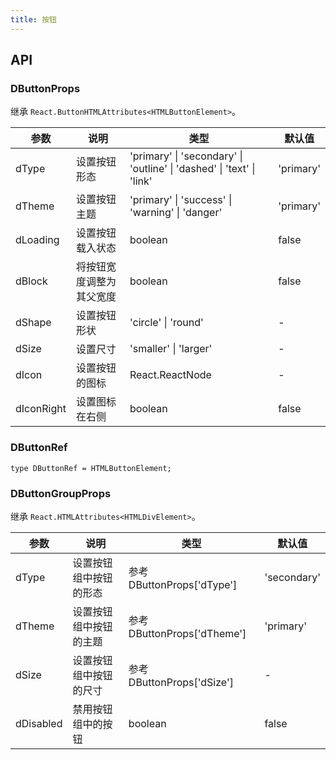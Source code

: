```yaml
---
title: 按钮
---
```


## API

### DButtonProps

继承 `React.ButtonHTMLAttributes<HTMLButtonElement>`。

<!-- prettier-ignore-start -->
| 参数 | 说明 | 类型 | 默认值 | 
| --- | --- | --- | --- | 
| dType | 设置按钮形态 | 'primary' \| 'secondary' \| 'outline' \| 'dashed' \| 'text' \| 'link' | 'primary' |
| dTheme | 设置按钮主题 | 'primary' \| 'success' \| 'warning' \| 'danger' | 'primary' |
| dLoading | 设置按钮载入状态 | boolean | false |
| dBlock | 将按钮宽度调整为其父宽度 | boolean | false |
| dShape | 设置按钮形状 | 'circle' \| 'round' | - |
| dSize | 设置尺寸 | 'smaller' \| 'larger' | - |
| dIcon | 设置按钮的图标 | React.ReactNode | - |
| dIconRight | 设置图标在右侧 | boolean | false |
<!-- prettier-ignore-end -->

### DButtonRef

```tsx
type DButtonRef = HTMLButtonElement;
```

### DButtonGroupProps

继承 `React.HTMLAttributes<HTMLDivElement>`。

<!-- prettier-ignore-start -->
| 参数 | 说明 | 类型 | 默认值 | 
| --- | --- | --- | --- | 
| dType | 设置按钮组中按钮的形态 | 参考 DButtonProps['dType'] | 'secondary' |
| dTheme | 设置按钮组中按钮的主题 | 参考 DButtonProps['dTheme'] | 'primary' |
| dSize | 设置按钮组中按钮的尺寸 | 参考 DButtonProps['dSize'] | - |
| dDisabled | 禁用按钮组中的按钮 | boolean | false |
<!-- prettier-ignore-end -->
